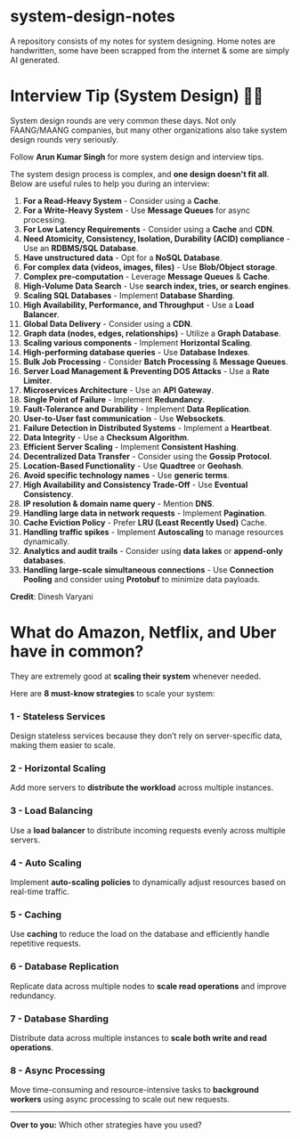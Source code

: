 # system-design-notes
A repository consists of my notes for system designing. Home notes are handwritten, some have been scrapped from the internet &amp; some are simply AI generated.

# Interview Tip (System Design) 📖💼

System design rounds are very common these days. Not only FAANG/MAANG companies, but many other organizations also take system design rounds very seriously.

Follow **Arun Kumar Singh** for more system design and interview tips.

The system design process is complex, and **one design doesn't fit all**. Below are useful rules to help you during an interview:

1. **For a Read-Heavy System** - Consider using a **Cache**.
2. **For a Write-Heavy System** - Use **Message Queues** for async processing.
3. **For Low Latency Requirements** - Consider using a **Cache** and **CDN**.
4. **Need Atomicity, Consistency, Isolation, Durability (ACID) compliance** - Use an **RDBMS/SQL Database**.
5. **Have unstructured data** - Opt for a **NoSQL Database**.
6. **For complex data (videos, images, files)** - Use **Blob/Object storage**.
7. **Complex pre-computation** - Leverage **Message Queues** & **Cache**.
8. **High-Volume Data Search** - Use **search index, tries, or search engines**.
9. **Scaling SQL Databases** - Implement **Database Sharding**.
10. **High Availability, Performance, and Throughput** - Use a **Load Balancer**.
11. **Global Data Delivery** - Consider using a **CDN**.
12. **Graph data (nodes, edges, relationships)** - Utilize a **Graph Database**.
13. **Scaling various components** - Implement **Horizontal Scaling**.
14. **High-performing database queries** - Use **Database Indexes**.
15. **Bulk Job Processing** - Consider **Batch Processing** & **Message Queues**.
16. **Server Load Management & Preventing DOS Attacks** - Use a **Rate Limiter**.
17. **Microservices Architecture** - Use an **API Gateway**.
18. **Single Point of Failure** - Implement **Redundancy**.
19. **Fault-Tolerance and Durability** - Implement **Data Replication**.
20. **User-to-User fast communication** - Use **Websockets**.
21. **Failure Detection in Distributed Systems** - Implement a **Heartbeat**.
22. **Data Integrity** - Use a **Checksum Algorithm**.
23. **Efficient Server Scaling** - Implement **Consistent Hashing**.
24. **Decentralized Data Transfer** - Consider using the **Gossip Protocol**.
25. **Location-Based Functionality** - Use **Quadtree** or **Geohash**.
26. **Avoid specific technology names** - Use **generic terms**.
27. **High Availability and Consistency Trade-Off** - Use **Eventual Consistency**.
28. **IP resolution & domain name query** - Mention **DNS**.
29. **Handling large data in network requests** - Implement **Pagination**.
30. **Cache Eviction Policy** - Prefer **LRU (Least Recently Used)** Cache.
31. **Handling traffic spikes** - Implement **Autoscaling** to manage resources dynamically.
32. **Analytics and audit trails** - Consider using **data lakes** or **append-only databases**.
33. **Handling large-scale simultaneous connections** - Use **Connection Pooling** and consider using **Protobuf** to minimize data payloads.

**Credit**: Dinesh Varyani


# What do Amazon, Netflix, and Uber have in common?  

They are extremely good at **scaling their system** whenever needed.  

Here are **8 must-know strategies** to scale your system:  

### 1 - Stateless Services  
Design stateless services because they don’t rely on server-specific data, making them easier to scale.  

### 2 - Horizontal Scaling  
Add more servers to **distribute the workload** across multiple instances.  

### 3 - Load Balancing  
Use a **load balancer** to distribute incoming requests evenly across multiple servers.  

### 4 - Auto Scaling  
Implement **auto-scaling policies** to dynamically adjust resources based on real-time traffic.  

### 5 - Caching  
Use **caching** to reduce the load on the database and efficiently handle repetitive requests.  

### 6 - Database Replication  
Replicate data across multiple nodes to **scale read operations** and improve redundancy.  

### 7 - Database Sharding  
Distribute data across multiple instances to **scale both write and read operations**.  

### 8 - Async Processing  
Move time-consuming and resource-intensive tasks to **background workers** using async processing to scale out new requests.  

---

**Over to you:** Which other strategies have you used?  


